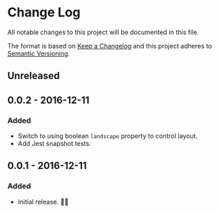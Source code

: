 # Change Log
All notable changes to this project will be documented in this file.

The format is based on [Keep a Changelog](http://keepachangelog.com/)
and this project adheres to [Semantic Versioning](http://semver.org/).

## Unreleased

## 0.0.2 - 2016-12-11
### Added
- Switch to using boolean `landscape` property to control layout.
- Add Jest snapshot tests.

## 0.0.1 - 2016-12-11
### Added
- Initial release. 👾👾
